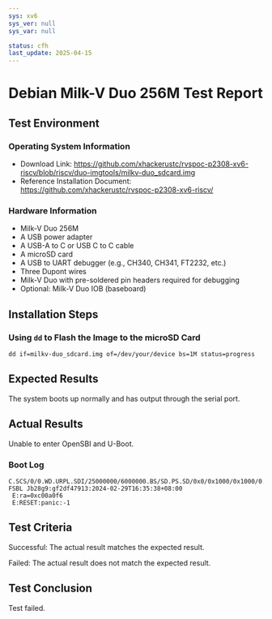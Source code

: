 ```yaml
---
sys: xv6
sys_ver: null
sys_var: null

status: cfh
last_update: 2025-04-15
---
```


# Debian Milk-V Duo 256M Test Report

## Test Environment

### Operating System Information

- Download Link: https://github.com/xhackerustc/rvspoc-p2308-xv6-riscv/blob/riscv/duo-imgtools/milkv-duo_sdcard.img
- Reference Installation Document: https://github.com/xhackerustc/rvspoc-p2308-xv6-riscv/

### Hardware Information

- Milk-V Duo 256M
- A USB power adapter
- A USB-A to C or USB C to C cable
- A microSD card
- A USB to UART debugger (e.g., CH340, CH341, FT2232, etc.)
- Three Dupont wires
- Milk-V Duo with pre-soldered pin headers required for debugging
- Optional: Milk-V Duo IOB (baseboard)

## Installation Steps

### Using `dd` to Flash the Image to the microSD Card

```shell
dd if=milkv-duo_sdcard.img of=/dev/your/device bs=1M status=progress
```

## Expected Results

The system boots up normally and has output through the serial port.

## Actual Results

Unable to enter OpenSBI and U-Boot.

### Boot Log

```log
C.SCS/0/0.WD.URPL.SDI/25000000/6000000.BS/SD.PS.SD/0x0/0x1000/0x1000/0.PE.BS.�C.SCS/0/0.WD.URPL.SDI/25000000/6000000.BS/SD.PS.SD/0x0/0x1000/0x1000/0.PE.BS.SD/0x1000/0xba00/0xba00/0.BE.J.
FSBL Jb28g9:gf2df47913:2024-02-29T16:35:38+08:00
 E:ra=0xc00a0f6
 E:RESET:panic:-1
```

## Test Criteria

Successful: The actual result matches the expected result.

Failed: The actual result does not match the expected result.

## Test Conclusion

Test failed.

